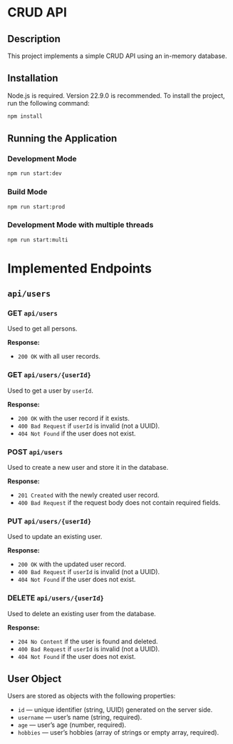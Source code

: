 # CRUD API

## Description

This project implements a simple CRUD API using an in-memory database.

## Installation

Node.js is required. Version 22.9.0 is recommended.
To install the project, run the following command:

```bash
npm install
```

## Running the Application

### Development Mode

```bash
npm run start:dev
```

### Build Mode

```bash
npm run start:prod
```

### Development Mode with multiple threads

```bash
npm run start:multi
```

# Implemented Endpoints

## `api/users`

### GET `api/users`

Used to get all persons.

**Response:**

- `200 OK` with all user records.

### GET `api/users/{userId}`

Used to get a user by `userId`.

**Response:**

- `200 OK` with the user record if it exists.
- `400 Bad Request` if `userId` is invalid (not a UUID).
- `404 Not Found` if the user does not exist.

### POST `api/users`

Used to create a new user and store it in the database.

**Response:**

- `201 Created` with the newly created user record.
- `400 Bad Request` if the request body does not contain required fields.

### PUT `api/users/{userId}`

Used to update an existing user.

**Response:**

- `200 OK` with the updated user record.
- `400 Bad Request` if `userId` is invalid (not a UUID).
- `404 Not Found` if the user does not exist.

### DELETE `api/users/{userId}`

Used to delete an existing user from the database.

**Response:**

- `204 No Content` if the user is found and deleted.
- `400 Bad Request` if `userId` is invalid (not a UUID).
- `404 Not Found` if the user does not exist.

## User Object

Users are stored as objects with the following properties:

- `id` — unique identifier (string, UUID) generated on the server side.
- `username` — user’s name (string, required).
- `age` — user’s age (number, required).
- `hobbies` — user’s hobbies (array of strings or empty array, required).
